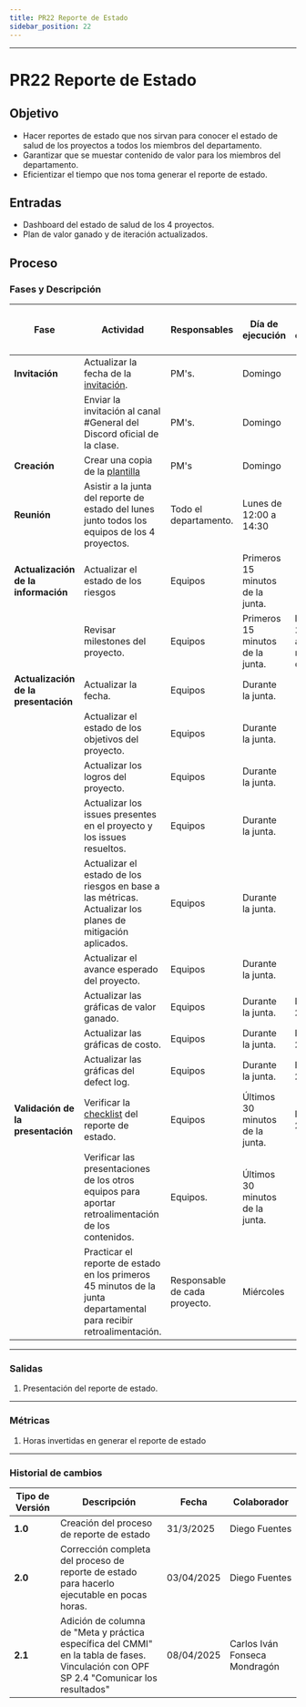 ```yaml
---
title: PR22 Reporte de Estado
sidebar_position: 22
---
```


---

# PR22 Reporte de Estado

## Objetivo

- Hacer reportes de estado que nos sirvan para conocer el estado de salud de los proyectos a todos los miembros del departamento.
- Garantizar que se muestar contenido de valor para los miembros del departamento.
- Eficientizar el tiempo que nos toma generar el reporte de estado.

## Entradas

- Dashboard del estado de salud de los 4 proyectos.
- Plan de valor ganado y de iteración actualizados.

## Proceso

### Fases y Descripción

| Fase                                | Actividad                                                                                                                                                                                              | Responsables                     | Día de ejecución | Meta y práctica específica del CMMI |
| ----------------------------------- | ------------------------------------------------------------------------------------------------------------------------------------------------------------------------------------------------------ | -------------------------------- | ---------------- | ----------------------------------- |
| **Invitación**                      | Actualizar la fecha de la [invitación](https://www.canva.com/design/DAGjckcb6PU/07croDD71JkA1IXMmCwCJg/edit?utm_content=DAGjckcb6PU&utm_campaign=designshare&utm_medium=link2&utm_source=sharebutton). | PM's.                            | Domingo          |
|                                     | Enviar la invitación al canal #General del Discord oficial de la clase. | PM's.                            | Domingo          |
| **Creación**  | Crear una copia de la [plantilla](https://www.canva.com/design/DAGjbEDjp00/0OWUTXZrhELqB7nTOjtClA/edit?utm_content=DAGjbEDjp00&utm_campaign=designshare&utm_medium=link2&utm_source=sharebutton)       | PM's        | Domingo    |
| **Reunión**  | Asistir a la junta del reporte de estado del lunes junto todos los equipos de los 4 proyectos.       | Todo el departamento.  | Lunes de 12:00 a 14:30  |
| **Actualización de la información** | Actualizar el estado de los riesgos  | Equipos | Primeros 15 minutos de la junta. |
|                                    | Revisar milestones del proyecto.  | Equipos | Primeros 15 minutos de la junta. | **PMC SP 1.7** (Llevar a cabo las revisiones de hitos) |
| **Actualización de la presentación** | Actualizar la fecha.  | Equipos | Durante la junta.  |
|                                     | Actualizar el estado de los objetivos del proyecto.  | Equipos    | Durante la junta.  |
|                                     | Actualizar los logros del proyecto.    | Equipos   | Durante la junta.  |
|                                     | Actualizar los issues presentes en el proyecto y los issues resueltos.| Equipos   | Durante la junta.  |
|                                     | Actualizar el estado de los riesgos en base a las métricas. Actualizar los planes de mitigación aplicados. | Equipos   | Durante la junta.  |
|                                     | Actualizar el avance esperado del proyecto. | Equipos   | Durante la junta.  |
|                                     | Actualizar las gráficas de valor ganado. | Equipos    | Durante la junta.  | **MA, SP 2.4** |
|                                     | Actualizar las gráficas de costo.        | Equipos   | Durante la junta.  | **MA, SP 2.4**   |
|                                     | Actualizar las gráficas del defect log.        | Equipos   | Durante la junta.  | **MA, SP 2.4**   |
| **Validación de la presentación**   | Verificar la [checklist](https://docs.google.com/document/d/1skvIHlFhoJjGSoHj_fZ98gRAkRll7O8zY8Facau6crE/edit?usp=sharing) del reporte de estado.   | Equipos   | Últimos 30 minutos de la junta.          | **MA, SP 2.4**  |
|                     | Verificar las presentaciones de los otros equipos para aportar retroalimentación de los contenidos.   | Equipos.    | Últimos 30 minutos de la junta.          |  |
|                                     | Practicar el reporte de estado en los primeros 45 minutos de la junta departamental para recibir retroalimentación. | Responsable de cada proyecto.    | Miércoles |

---

### Salidas

1. Presentación del reporte de estado.

---

### Métricas

1. Horas invertidas en generar el reporte de estado

---

### Historial de cambios

| **Tipo de Versión** | **Descripción**                                                                                                                         | **Fecha**  | **Colaborador**               |
| ------------------- | --------------------------------------------------------------------------------------------------------------------------------------- | ---------- | ----------------------------- |
| **1.0**             | Creación del proceso de reporte de estado                                                                                               | 31/3/2025  | Diego Fuentes                 |
| **2.0**             | Corrección completa del proceso de reporte de estado para hacerlo ejecutable en pocas horas.                                            | 03/04/2025 | Diego Fuentes                 |
| **2.1**             | Adición de columna de "Meta y práctica específica del CMMI" en la tabla de fases. Vinculación con OPF SP 2.4 "Comunicar los resultados" | 08/04/2025 | Carlos Iván Fonseca Mondragón |
